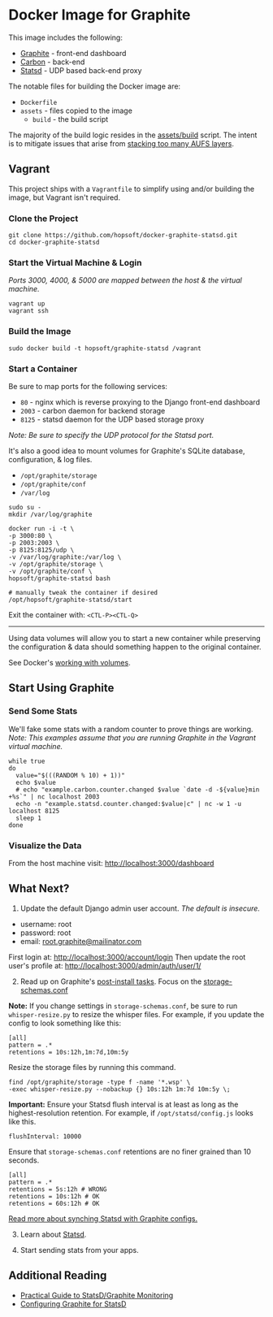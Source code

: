 # Docker Image for Graphite

This image includes the following:

* [Graphite](http://graphite.readthedocs.org/en/latest/) - front-end dashboard
* [Carbon](http://graphite.readthedocs.org/en/latest/carbon-daemons.html) - back-end
* [Statsd](https://github.com/etsy/statsd/wiki) - UDP based back-end proxy

The notable files for building the Docker image are:

* `Dockerfile`
* `assets` - files copied to the image
  * `build` - the build script

The majority of the build logic resides in the
[assets/build](https://github.com/hopsoft/docker-graphite-statsd/blob/master/assets/build) script.
The intent is to mitigate issues that arise from
[stacking too many AUFS layers](https://github.com/dotcloud/docker/issues/1171).

## Vagrant

This project ships with a `Vagrantfile` to simplify using and/or building the image,
but Vagrant isn't required.

### Clone the Project

```
git clone https://github.com/hopsoft/docker-graphite-statsd.git
cd docker-graphite-statsd
```

### Start the Virtual Machine & Login

*Ports 3000, 4000, & 5000 are mapped between the host & the virtual machine.*

```
vagrant up
vagrant ssh
```

### Build the Image

```
sudo docker build -t hopsoft/graphite-statsd /vagrant
```

### Start a Container

Be sure to map ports for the following services:

* `80` - nginx which is reverse proxying to the Django front-end dashboard
* `2003` - carbon daemon for backend storage
* `8125` - statsd daemon for the UDP based storage proxy

*Note: Be sure to specify the UDP protocol for the Statsd port.*

It's also a good idea to mount volumes for Graphite's SQLite database, configuration, & log files.

* `/opt/graphite/storage`
* `/opt/graphite/conf`
* `/var/log`

```
sudo su -
mkdir /var/log/graphite

docker run -i -t \
-p 3000:80 \
-p 2003:2003 \
-p 8125:8125/udp \
-v /var/log/graphite:/var/log \
-v /opt/graphite/storage \
-v /opt/graphite/conf \
hopsoft/graphite-statsd bash

# manually tweak the container if desired
/opt/hopsoft/graphite-statsd/start
```

Exit the container with: `<CTL-P><CTL-Q>`

---

Using data volumes will allow you to start a new container while preserving the
configuration & data should something happen to the original container.

See Docker's [working with volumes](http://docs.docker.io/en/latest/use/working_with_volumes/#create-a-new-container-using-existing-volumes-from-an-existing-container).

## Start Using Graphite

### Send Some Stats

We'll fake some stats with a random counter to prove things are working.
*Note: This examples assume that you are running Graphite in the Vagrant virtual machine.*

```
while true
do
  value="$(((RANDOM % 10) + 1))"
  echo $value
  # echo "example.carbon.counter.changed $value `date -d -${value}min +%s`" | nc localhost 2003
  echo -n "example.statsd.counter.changed:$value|c" | nc -w 1 -u localhost 8125
  sleep 1
done
```

### Visualize the Data

From the host machine visit: [http://localhost:3000/dashboard](http://localhost:3000/dashboard)

## What Next?

1. Update the default Django admin user account. _The default is insecure._

  * username: root
  * password: root
  * email: root.graphite@mailinator.com

  First login at: [http://localhost:3000/account/login](http://localhost:3000/account/login)
  Then update the root user's profile at: [http://localhost:3000/admin/auth/user/1/](http://localhost:3000/admin/auth/user/1/)

2. Read up on Graphite's [post-install tasks](https://graphite.readthedocs.org/en/latest/install.html#post-install-tasks).
  Focus on the [storage-schemas.conf](https://graphite.readthedocs.org/en/latest/config-carbon.html#storage-schemas-conf)

  **Note:** If you change settings in `storage-schemas.conf`, be sure to run `whisper-resize.py` to resize the whisper files.
  For example, if you update the config to look something like this:

  ```
  [all]
  pattern = .*
  retentions = 10s:12h,1m:7d,10m:5y
  ```

  Resize the storage files by running this command.

  ```
  find /opt/graphite/storage -type f -name '*.wsp' \
  -exec whisper-resize.py --nobackup {} 10s:12h 1m:7d 10m:5y \;
  ```

  **Important:** Ensure your Statsd flush interval is at least as long as the highest-resolution retention.
  For example, if `/opt/statsd/config.js` looks like this.

  ```
  flushInterval: 10000
  ```

  Ensure that `storage-schemas.conf` retentions are no finer grained than 10 seconds.

  ```
  [all]
  pattern = .*
  retentions = 5s:12h # WRONG
  retentions = 10s:12h # OK
  retentions = 60s:12h # OK
  ```

  [Read more about synching Statsd with Graphite configs.](https://github.com/etsy/statsd/blob/master/docs/graphite.md)

3. Learn about [Statsd](https://github.com/etsy/statsd/).

4. Start sending stats from your apps.

## Additional Reading

* [Practical Guide to StatsD/Graphite Monitoring](http://matt.aimonetti.net/posts/2013/06/26/practical-guide-to-graphite-monitoring/)
* [Configuring Graphite for StatsD](https://github.com/etsy/statsd/blob/master/docs/graphite.md)
